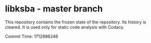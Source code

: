 # libksba - master branch

This repository contains the frozen state of the repository.
Its history is cleared. It is used only for static code
analysis with Codacy.

Commit Time: 1712986246